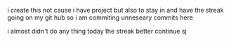  i create this not cause i have project but also to stay in and have the streak going on my git hub so i am commiting unneseary commits  here  
    
 i almost didn't do any thing today 
the streak better continue 
sj
